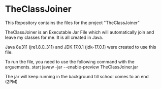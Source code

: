# TheClassJoiner
This Repository contains the files for the project "TheClassJoiner"

TheClassJoiner is an Executable Jar File which will automatically join and leave my classes for me.
It is all created in Java. 

Java 8u311 (jre1.8.0_311) and JDK 17.0.1 (jdk-17.0.1) were created to use this file.

To run the file, you need to use the following command with the arguements.
  start javaw -jar --enable-preview TheClassJoiner.jar

The jar will keep running in the background till school comes to an end (2PM)
